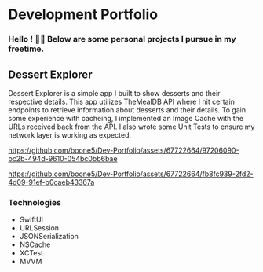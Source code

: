 # Development Portfolio
### Hello ! 🙋‍♂️ Below are some personal projects I pursue in my freetime.

## Dessert Explorer
Dessert Explorer is a simple app I built to show desserts and their respective details. This app utilizes TheMealDB API where I hit certain endpoints to retrieve information about desserts and their details. To gain some experience with cacheing, I implemented an Image Cache with the URLs received back from the API. I also wrote some Unit Tests to ensure my network layer is working as expected.

https://github.com/boone5/Dev-Portfolio/assets/67722664/97206090-bc2b-494d-9610-054bc0bb6bae

https://github.com/boone5/Dev-Portfolio/assets/67722664/fb8fc939-2fd2-4d09-91ef-b0caeb43367a

### Technologies
- SwiftUI
- URLSession
- JSONSerialization
- NSCache
- XCTest
- MVVM
